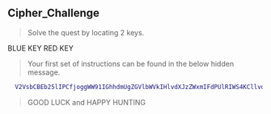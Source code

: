 ## Cipher_Challenge

> Solve the quest by locating 2 keys. 

  BLUE KEY
  RED KEY

> Your first set of instructions can be found in the below hidden message.

```bash
  V2VsbCBEb25lIPCfjoggWW91IGhhdmUgZGVlbWVkIHlvdXJzZWxmIFdPUlRIWS4KCllvdXIgY2hhbGxlbmdlLCBzaG91bGQgeW91IGNob29zZSB0byBhY2NlcHQgaXQsIGNhbiBiZSBmb3VuZCBhdCB0aGUgbGluayBiZWxvdzoKICAgICAgICAKTElOSzogaHR0cHM6Ly9qdWxqZWFucGllcnJlLmdpdGh1Yi5pby9DaXBoZXJfQ2hhbGxlbmdlL2luZGV4Lmh0bWw=
```

> GOOD LUCK and HAPPY HUNTING
